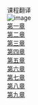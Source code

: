
课程翻译<br>
![image](https://github.com/weka-lishihui/dlt/blob/master/image/chapter01.jpg)<br>
[第一章](https://github.com/weka-lishihui/dlt/blob/master/src/content/chapter02)<br>
[第二章](https://github.com/weka-lishihui/dlt/blob/master/src/content/chapter02)<br>
[第三章](https://github.com/weka-lishihui/dlt/blob/master/src/content/chapter02)<br>
[第四章](https://github.com/weka-lishihui/dlt/blob/master/src/content/chapter02)<br>
[第五章](https://github.com/weka-lishihui/dlt/blob/master/src/content/chapter02)<br>
[第六章](https://github.com/weka-lishihui/dlt/blob/master/src/content/chapter02)<br>
[第七章](https://github.com/weka-lishihui/dlt/blob/master/src/content/chapter02)<br>
[第八章](https://github.com/weka-lishihui/dlt/blob/master/src/content/chapter02)<br>
[第九章](https://github.com/weka-lishihui/dlt/blob/master/src/content/chapter02)<br>
